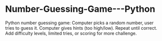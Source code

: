 # Number-Guessing-Game---Python
Python number guessing game: Computer picks a random number, user tries to guess it. Computer gives hints (too high/low). Repeat until correct. Add difficulty levels, limited tries, or scoring for more challenge.
